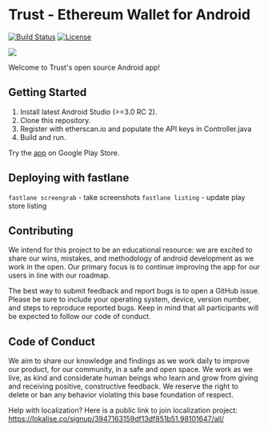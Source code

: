 # Trust - Ethereum Wallet for Android

[![Build Status](https://travis-ci.org/TrustWallet/trust-wallet-android.svg?branch=master)](https://travis-ci.org/TrustWallet/trust-wallet-android)
[![License](https://img.shields.io/badge/license-GPL3-green.svg?style=flat)](https://github.com/fastlane/fastlane/blob/master/LICENSE)

[<img src="https://raw.githubusercontent.com/TrustWallet/trust-wallet-android/master/resources/android_cover.png">](https://play.google.com/store/apps/details?id=com.wallet.crypto.trustapp)

Welcome to Trust's open source Android app!

## Getting Started

1. Install latest Android Studio (>=3.0 RC 2).
2. Clone this repository.
3. Register with etherscan.io and populate the API keys in Controller.java
4. Build and run.

Try the [app](https://play.google.com/store/apps/details?id=com.wallet.crypto.trustapp) on Google Play Store.

## Deploying with fastlane

`fastlane screengrab` - take screenshots
`fastlane listing` - update play store listing

## Contributing

We intend for this project to be an educational resource: we are excited to
share our wins, mistakes, and methodology of android development as we work
in the open. Our primary focus is to continue improving the app for our users in
line with our roadmap.

The best way to submit feedback and report bugs is to open a GitHub issue.
Please be sure to include your operating system, device, version number, and
steps to reproduce reported bugs. Keep in mind that all participants will be
expected to follow our code of conduct.

## Code of Conduct

We aim to share our knowledge and findings as we work daily to improve our
product, for our community, in a safe and open space. We work as we live, as
kind and considerate human beings who learn and grow from giving and receiving
positive, constructive feedback. We reserve the right to delete or ban any
behavior violating this base foundation of respect.

Help with localization?
Here is a public link to join localization project: https://lokalise.co/signup/3947163159df13df851b51.98101647/all/
